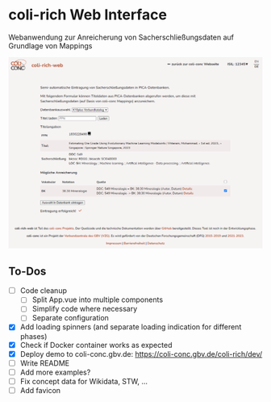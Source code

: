 # coli-rich Web Interface
Webanwendung zur Anreicherung von Sacherschließungsdaten auf Grundlage von Mappings

![Mockup](mockup.png)

## To-Dos

- [ ] Code cleanup
  - [ ] Split App.vue into multiple components
  - [ ] Simplify code where necessary
  - [ ] Separate configuration
- [x] Add loading spinners (and separate loading indication for different phases)
- [x] Check if Docker container works as expected
- [x] Deploy demo to coli-conc.gbv.de: https://coli-conc.gbv.de/coli-rich/dev/
- [ ] Write README
- [ ] Add more examples?
- [ ] Fix concept data for Wikidata, STW, ...
- [ ] Add favicon
